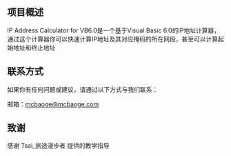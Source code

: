 ## 项目概述

IP Address Calculator for VB6.0是一个基于Visual Basic 6.0的IP地址计算器，通过这个计算器你可以快速计算IP地址及其对应掩码的所在网段，甚至可以计算起始地址和终止地址

## 联系方式

如果你有任何问题或建议，请通过以下方式与我们联系：

邮箱：mcbaoge@mcbaoge.com

## 致谢

感谢 Tsai_旅途漫步者 提供的教学指导
